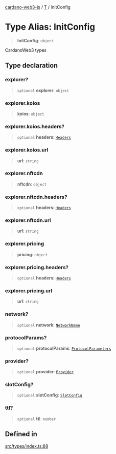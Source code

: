 [cardano-web3-js](../../../index.md) / [T](../index.md) / InitConfig

# Type Alias: InitConfig

> **InitConfig**: `object`

CardanoWeb3 types

## Type declaration

### explorer?

> `optional` **explorer**: `object`

### explorer.koios

> **koios**: `object`

### explorer.koios.headers?

> `optional` **headers**: [`Headers`](Headers.md)

### explorer.koios.url

> **url**: `string`

### explorer.nftcdn

> **nftcdn**: `object`

### explorer.nftcdn.headers?

> `optional` **headers**: [`Headers`](Headers.md)

### explorer.nftcdn.url

> **url**: `string`

### explorer.pricing

> **pricing**: `object`

### explorer.pricing.headers?

> `optional` **headers**: [`Headers`](Headers.md)

### explorer.pricing.url

> **url**: `string`

### network?

> `optional` **network**: [`NetworkName`](NetworkName.md)

### protocolParams?

> `optional` **protocolParams**: [`ProtocolParameters`](ProtocolParameters.md)

### provider?

> `optional` **provider**: [`Provider`](Provider.md)

### slotConfig?

> `optional` **slotConfig**: [`SlotConfig`](SlotConfig.md)

### ttl?

> `optional` **ttl**: `number`

## Defined in

[src/types/index.ts:88](https://github.com/xray-network/cardano-web3-js/blob/0efa60054f9e70c553f4bc789b93f1afba32576f/src/types/index.ts#L88)
